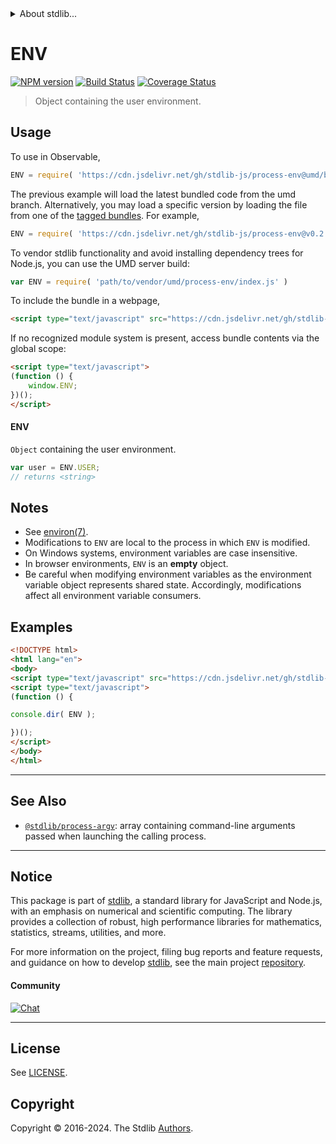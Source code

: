 <!--

@license Apache-2.0

Copyright (c) 2018 The Stdlib Authors.

Licensed under the Apache License, Version 2.0 (the "License");
you may not use this file except in compliance with the License.
You may obtain a copy of the License at

   http://www.apache.org/licenses/LICENSE-2.0

Unless required by applicable law or agreed to in writing, software
distributed under the License is distributed on an "AS IS" BASIS,
WITHOUT WARRANTIES OR CONDITIONS OF ANY KIND, either express or implied.
See the License for the specific language governing permissions and
limitations under the License.

-->


<details>
  <summary>
    About stdlib...
  </summary>
  <p>We believe in a future in which the web is a preferred environment for numerical computation. To help realize this future, we've built stdlib. stdlib is a standard library, with an emphasis on numerical and scientific computation, written in JavaScript (and C) for execution in browsers and in Node.js.</p>
  <p>The library is fully decomposable, being architected in such a way that you can swap out and mix and match APIs and functionality to cater to your exact preferences and use cases.</p>
  <p>When you use stdlib, you can be absolutely certain that you are using the most thorough, rigorous, well-written, studied, documented, tested, measured, and high-quality code out there.</p>
  <p>To join us in bringing numerical computing to the web, get started by checking us out on <a href="https://github.com/stdlib-js/stdlib">GitHub</a>, and please consider <a href="https://opencollective.com/stdlib">financially supporting stdlib</a>. We greatly appreciate your continued support!</p>
</details>

# ENV

[![NPM version][npm-image]][npm-url] [![Build Status][test-image]][test-url] [![Coverage Status][coverage-image]][coverage-url] <!-- [![dependencies][dependencies-image]][dependencies-url] -->

> Object containing the user environment.



<section class="usage">

## Usage

To use in Observable,

```javascript
ENV = require( 'https://cdn.jsdelivr.net/gh/stdlib-js/process-env@umd/browser.js' )
```
The previous example will load the latest bundled code from the umd branch. Alternatively, you may load a specific version by loading the file from one of the [tagged bundles](https://github.com/stdlib-js/process-env/tags). For example,

```javascript
ENV = require( 'https://cdn.jsdelivr.net/gh/stdlib-js/process-env@v0.2.0-umd/browser.js' )
```

To vendor stdlib functionality and avoid installing dependency trees for Node.js, you can use the UMD server build:

```javascript
var ENV = require( 'path/to/vendor/umd/process-env/index.js' )
```

To include the bundle in a webpage,

```html
<script type="text/javascript" src="https://cdn.jsdelivr.net/gh/stdlib-js/process-env@umd/browser.js"></script>
```

If no recognized module system is present, access bundle contents via the global scope:

```html
<script type="text/javascript">
(function () {
    window.ENV;
})();
</script>
```

#### ENV

`Object` containing the user environment.

```javascript
var user = ENV.USER;
// returns <string>
```

</section>

<!-- /.usage -->

<section class="notes">

## Notes

-   See [environ(7)][man-environ].
-   Modifications to `ENV` are local to the process in which `ENV` is modified.
-   On Windows systems, environment variables are case insensitive.
-   In browser environments, `ENV` is an **empty** object.
-   Be careful when modifying environment variables as the environment variable object represents shared state. Accordingly, modifications affect all environment variable consumers. 

</section>

<!-- /.notes -->

<section class="examples">

## Examples

<!-- eslint no-undef: "error" -->

```html
<!DOCTYPE html>
<html lang="en">
<body>
<script type="text/javascript" src="https://cdn.jsdelivr.net/gh/stdlib-js/process-env@umd/browser.js"></script>
<script type="text/javascript">
(function () {

console.dir( ENV );

})();
</script>
</body>
</html>
```

</section>

<!-- /.examples -->

<!-- Section for related `stdlib` packages. Do not manually edit this section, as it is automatically populated. -->

<section class="related">

* * *

## See Also

-   <span class="package-name">[`@stdlib/process-argv`][@stdlib/process/argv]</span><span class="delimiter">: </span><span class="description">array containing command-line arguments passed when launching the calling process.</span>

</section>

<!-- /.related -->

<!-- Section for all links. Make sure to keep an empty line after the `section` element and another before the `/section` close. -->


<section class="main-repo" >

* * *

## Notice

This package is part of [stdlib][stdlib], a standard library for JavaScript and Node.js, with an emphasis on numerical and scientific computing. The library provides a collection of robust, high performance libraries for mathematics, statistics, streams, utilities, and more.

For more information on the project, filing bug reports and feature requests, and guidance on how to develop [stdlib][stdlib], see the main project [repository][stdlib].

#### Community

[![Chat][chat-image]][chat-url]

---

## License

See [LICENSE][stdlib-license].


## Copyright

Copyright &copy; 2016-2024. The Stdlib [Authors][stdlib-authors].

</section>

<!-- /.stdlib -->

<!-- Section for all links. Make sure to keep an empty line after the `section` element and another before the `/section` close. -->

<section class="links">

[npm-image]: http://img.shields.io/npm/v/@stdlib/process-env.svg
[npm-url]: https://npmjs.org/package/@stdlib/process-env

[test-image]: https://github.com/stdlib-js/process-env/actions/workflows/test.yml/badge.svg?branch=v0.2.0
[test-url]: https://github.com/stdlib-js/process-env/actions/workflows/test.yml?query=branch:v0.2.0

[coverage-image]: https://img.shields.io/codecov/c/github/stdlib-js/process-env/main.svg
[coverage-url]: https://codecov.io/github/stdlib-js/process-env?branch=main

<!--

[dependencies-image]: https://img.shields.io/david/stdlib-js/process-env.svg
[dependencies-url]: https://david-dm.org/stdlib-js/process-env/main

-->

[chat-image]: https://img.shields.io/gitter/room/stdlib-js/stdlib.svg
[chat-url]: https://app.gitter.im/#/room/#stdlib-js_stdlib:gitter.im

[stdlib]: https://github.com/stdlib-js/stdlib

[stdlib-authors]: https://github.com/stdlib-js/stdlib/graphs/contributors

[umd]: https://github.com/umdjs/umd
[es-module]: https://developer.mozilla.org/en-US/docs/Web/JavaScript/Guide/Modules

[deno-url]: https://github.com/stdlib-js/process-env/tree/deno
[deno-readme]: https://github.com/stdlib-js/process-env/blob/deno/README.md
[umd-url]: https://github.com/stdlib-js/process-env/tree/umd
[umd-readme]: https://github.com/stdlib-js/process-env/blob/umd/README.md
[esm-url]: https://github.com/stdlib-js/process-env/tree/esm
[esm-readme]: https://github.com/stdlib-js/process-env/blob/esm/README.md
[branches-url]: https://github.com/stdlib-js/process-env/blob/main/branches.md

[stdlib-license]: https://raw.githubusercontent.com/stdlib-js/process-env/main/LICENSE

[man-environ]: http://man7.org/linux/man-pages/man7/environ.7.html

<!-- <related-links> -->

[@stdlib/process/argv]: https://github.com/stdlib-js/process-argv/tree/umd

<!-- </related-links> -->

</section>

<!-- /.links -->
